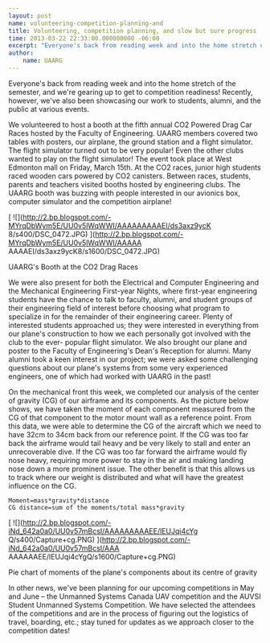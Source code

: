 ```yaml
---
layout: post 
name: volunteering-competition-planning-and 
title: Volunteering, competition planning, and slow but sure progress 
time: 2013-03-22 22:33:00.000000000 -06:00 
excerpt: "Everyone's back from reading week and into the home stretch of the semester, and we're gearing up to get to competition readiness! Recently, however, we've also been showcasing our work to students, alumni, and the public at various events."
author:
    name: UAARG
---  
```


Everyone's back from reading week and into the home stretch of the semester,
and we're gearing up to get to competition readiness! Recently, however, we've
also been showcasing our work to students, alumni, and the public at various
events.

  

We volunteered to host a booth at the fifth annual CO2 Powered Drag Car Races
hosted by the Faculty of Engineering. UAARG members covered two tables with
posters, our airplane, the ground station and a flight simulator. The flight
simulator turned out to be very popular! Even the other clubs wanted to play
on the flight simulator! The event took place at West Edmonton mall on Friday,
March 15th. At the CO2 races, junior high students raced wooden cars powered
by CO2 canisters. Between races, students, parents and teachers visited booths
hosted by engineering clubs. The UAARG booth was buzzing with people
interested in our avionics box, computer simulator and the competition
airplane!

  

[ ![](http://2.bp.blogspot.com/-MYrqDbWym5E/UU0v5lWqWWI/AAAAAAAAAEI/ds3axz9ycK
8/s400/DSC_0472.JPG) ](http://2.bp.blogspot.com/-MYrqDbWym5E/UU0v5lWqWWI/AAAAA
AAAAEI/ds3axz9ycK8/s1600/DSC_0472.JPG)

UAARG's Booth at the CO2 Drag Races

  

  

We were also present for both the Electrical and Computer Engineering and the
Mechanical Engineering First-year Nights, where first-year engineering
students have the chance to talk to faculty, alumni, and student groups of
their engineering field of interest before choosing what program to specialize
in for the remainder of their engineering career. Plenty of interested
students approached us; they were interested in everything from our plane's
construction to how we each personally got involved with the club to the ever-
popular flight simulator. We also brought our plane and poster to the Faculty
of Engineering's Dean's Reception for alumni. Many alumni took a keen interest
in our project; we were asked some challenging questions about our plane's
systems from some very experienced engineers, one of which had worked with
UAARG in the past!

  

On the mechanical front this week, we completed our analysis of the center of
gravity (CG) of our airframe and its components. As the picture below shows,
we have taken the moment of each component measured from the CG of that
component to the motor mount wall as a reference point. From this data, we
were able to determine the CG of the aircraft which we need to have 32cm to
34cm back from our reference point. If the CG was too far back the airframe
would tail heavy and be very likely to stall and enter an unrecoverable dive.
If the CG was too far forward the airframe would fly nose heavy, requiring
more power to stay in the air and making landing nose down a more prominent
issue. The other benefit is that this allows us to track where our weight is
distributed and what will have the greatest influence on the CG.

```  
Moment=mass*gravity*distance
CG distance=sum of the moments/total mass*gravity
```

[ ![](http://2.bp.blogspot.com/-iNd_642a0a0/UU0v57mBcsI/AAAAAAAAAEE/lEUJqi4cYg
Q/s400/Capture+cg.PNG) ](http://2.bp.blogspot.com/-iNd_642a0a0/UU0v57mBcsI/AAA
AAAAAAEE/lEUJqi4cYgQ/s1600/Capture+cg.PNG)

Pie chart of moments of the plane's components about its centre of gravity

In other news, we've been planning for our upcoming competitions in May and
June – the Unmanned Systems Canada UAV competition and the AUVSI Student
Unmanned Systems Competition. We have selected the attendees of the
competitions and are in the process of figuring out the logistics of travel,
boarding, etc.; stay tuned for updates as we approach closer to the
competition dates!

